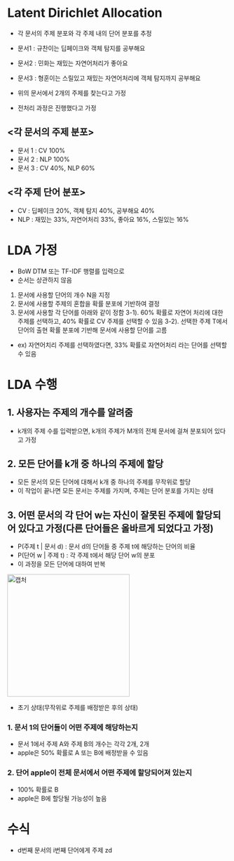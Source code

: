 # Latent Dirichlet Allocation

- 각 문서의 주제 분포와 각 주제 내의 단어 분포를 추정

- 문서1 : 규찬이는 딥페이크와 객체 탐지를 공부해요
- 문서2 : 민화는 재밌는 자연어처리가 좋아요
- 문서3 : 형훈이는 스릴있고 재밌는 자연어처리에 객체 탐지까지 공부해요

- 위의 문서에서 2개의 주제를 찾는다고 가정
- 전처리 과정은 진행했다고 가정

## <각 문서의 주제 분포>
- 문서 1 : CV 100%
- 문서 2 : NLP 100%
- 문서 3 : CV 40%, NLP 60%

## <각 주제 단어 분포>
- CV : 딥페이크 20%, 객체 탐지 40%, 공부해요 40%
- NLP : 재밌는 33%, 자연어처리 33%, 좋아요 16%, 스릴있는 16%
# LDA 가정

- BoW DTM 또는 TF-IDF 행렬를 입력으로
- 순서는 상관하지 않음

1. 문서에 사용할 단어의 개수 N을 지정
2. 문서에 사용할 주제의 혼합을 확률 분포에 기반하여 결정
3. 문서에 사용할 각 단어를 아래와 같이 정함
3-1). 60% 확률로 자연어 처리에 대한 주제를 선택하고, 40% 확률로 CV 주제를 선택할 수 있음
3-2). 선택한 주제 T에서 단어의 출현 확률 분포에 기반해 문서에 사용할 단어를 고름
- ex) 자연어치리 주제를 선택하였다면, 33% 확률로 자연어처리 라는 단어를 선택할 수 있음

# LDA 수행

## 1. 사용자는 주제의 개수를 알려줌
- k개의 주제 수를 입력받으면, k개의 주제가 M개의 전체 문서에 걸쳐 분포되어 있다고 가정

## 2. 모든 단어를 k개 중 하나의 주제에 할당
- 모든 문서의 모든 단어에 대해서 k개 중 하나의 주제를 무작위로 할당
- 이 작업이 끝나면 모든 문서는 주제를 가지며, 주제는 단어 분포를 가지는 상태

## 3. 어떤 문서의 각 단어 w는 자신이 잘못된 주제에 할당되어 있다고 가정(다른 단어들은 올바르게 되었다고 가정)
- P(주제 t | 문서 d) : 문서 d의 단어들 중 주제 t에 해당하는 단어의 비율
- P(단어 w | 주제 t) : 각 주제 t에서 해당 단어 w의 분포
- 이 과정을 모든 단어에 대하여 반복

<img width="279" alt="캡처" src="https://user-images.githubusercontent.com/80622859/201518693-d6c11792-403d-4826-8ce7-5645ba7ffacb.PNG">

- 초기 상태(무작위로 주제를 배정받은 후의 상태)

### 1. 문서 1의 단어들이 어떤 주제에 해당하는지
- 문서 1에서 주제 A와 주제 B의 개수는 각각 2개, 2개
- apple은 50% 확률로 A 또는 B에 배정받을 수 있음

### 2. 단어 apple이 전체 문서에서 어떤 주제에 할당되어져 있는지
- 100% 확률로 B
- apple은 B에 할당될 가능성이 높음

# 수식

- d번째 문서의 i번째 단어에게 주제 zd


